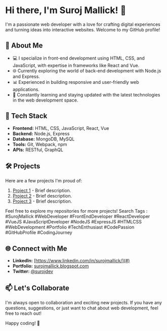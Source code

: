 # Hi there, I'm Suroj Mallick! 👋

I'm a passionate web developer with a love for crafting digital experiences and turning ideas into interactive websites. Welcome to my GitHub profile!

## 🚀 About Me

- 💻 I specialize in front-end development using HTML, CSS, and JavaScript, with expertise in frameworks like React and Vue.
- 🌐 Currently exploring the world of back-end development with Node.js and Express.
- 📊 Experienced in building responsive and user-friendly web applications.
- 🌱 Constantly learning and staying updated with the latest technologies in the web development space.

## 🔧 Tech Stack

- **Frontend:** HTML, CSS, JavaScript, React, Vue
- **Backend:** Node.js, Express
- **Database:** MongoDB, MySQL
- **Tools:** Git, Webpack, npm
- **APIs:** RESTful, GraphQL

## 🛠️ Projects

Here are a few projects I'm proud of:

1. [Project 1](#) - Brief description.
2. [Project 2](#) - Brief description.
3. [Project 3](#) - Brief description.

Feel free to explore my repositories for more projects!
Search Tags : #SurojMallick
#WebDeveloper
#FrontEndDeveloper
#ReactDeveloper
#VueJS
#JavaScriptDeveloper
#NodeJS
#ExpressJS
#HTMLCSS
#WebDevelopment
#Portfolio
#TechEnthusiast
#CodePassion
#GitHubProfile
#CodingJourney
## 🌐 Connect with Me

- **LinkedIn:** [https://www.linkedin.com/in/surojmallick/](#)
- **Portfolio:** [surojmallick.blogspot.com](#)
- **Twitter:** [@surojdev](#)

## 📫 Let's Collaborate

I'm always open to collaboration and exciting new projects. If you have any questions, suggestions, or just want to chat about web development, feel free to reach out! 

Happy coding! 🚀
